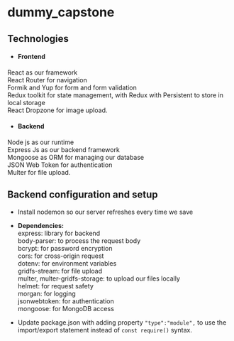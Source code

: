 # dummy_capstone

## Technologies
- #### Frontend
React as our framework <br />
React Router for navigation <br />
Formik and Yup for form and form validation <br />
Redux toolkit for state management, with Redux with Persistent to store in local storage<br />
React Dropzone for image upload.
- #### Backend
Node js as our runtime <br />
Express Js as our backend framework<br />
Mongoose as ORM for managing our database<br />
JSON Web Token for authentication<br />
Multer for file upload.

## Backend configuration and setup
- Install nodemon so our server refreshes every time we save <br />

- <b>Dependencies:</b><br />
express: library for backend<br />
body-parser: to process the request body<br />
bcrypt: for password encryption<br />
cors: for cross-origin request<br />
dotenv: for environment variables<br />
gridfs-stream: for file upload<br />
multer, multer-gridfs-storage: to upload our files locally<br />
helmet: for request safety<br />
morgan: for logging <br />
jsonwebtoken: for authentication<br />
mongoose: for MongoDB access <br />

- Update package.json with adding property ```"type":"module",``` to use the import/export statement instead of ```const require()``` syntax.

